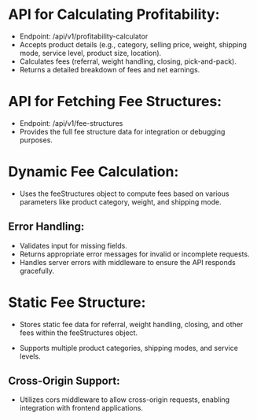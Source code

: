 # API for Calculating Profitability:

- Endpoint: /api/v1/profitability-calculator
- Accepts product details (e.g., category, selling price, weight, shipping mode, service level, product size, location).
- Calculates fees (referral, weight handling, closing, pick-and-pack).
- Returns a detailed breakdown of fees and net earnings.

# API for Fetching Fee Structures:


- Endpoint: /api/v1/fee-structures
- Provides the full fee structure data for integration or debugging purposes.

# Dynamic Fee Calculation:

- Uses the feeStructures object to compute fees based on various parameters like product category, weight, and shipping mode.

## Error Handling:

* Validates input for missing fields.
* Returns appropriate error messages for invalid or incomplete requests.
* Handles server errors with middleware to ensure the API responds gracefully.

# Static Fee Structure:

- Stores static fee data for referral, weight handling, closing, and other fees within the feeStructures object.

- Supports multiple product categories, shipping modes, and service levels.


## Cross-Origin Support:

* Utilizes cors middleware to allow cross-origin requests, enabling integration with frontend applications.